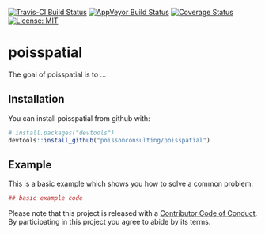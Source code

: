 
<!-- README.md is generated from README.Rmd. Please edit that file -->
[![Travis-CI Build Status](https://travis-ci.org/poissonconsulting/poisspatial.svg?branch=master)](https://travis-ci.org/poissonconsulting/poisspatial) [![AppVeyor Build Status](https://ci.appveyor.com/api/projects/status/github/poissonconsulting/poisspatial?branch=master&svg=true)](https://ci.appveyor.com/project/poissonconsulting/poisspatial) [![Coverage Status](https://img.shields.io/codecov/c/github/poissonconsulting/poisspatial/master.svg)](https://codecov.io/github/poissonconsulting/poisspatial?branch=master) [![License: MIT](https://img.shields.io/badge/License-MIT-blue.svg)](https://opensource.org/licenses/MIT)

poisspatial
===========

The goal of poisspatial is to ...

Installation
------------

You can install poisspatial from github with:

``` r
# install.packages("devtools")
devtools::install_github("poissonconsulting/poisspatial")
```

Example
-------

This is a basic example which shows you how to solve a common problem:

``` r
## basic example code
```

Please note that this project is released with a [Contributor Code of Conduct](CONDUCT.md). By participating in this project you agree to abide by its terms.
